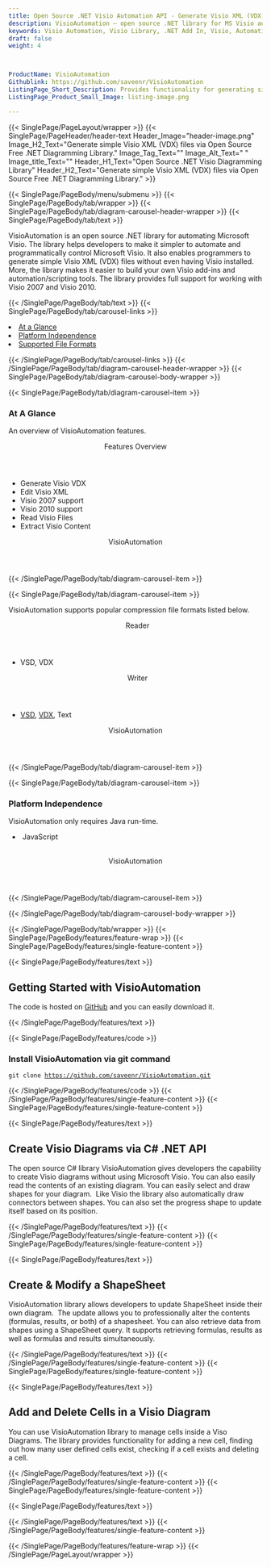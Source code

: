 ```yaml
---
title: Open Source .NET Visio Automation API - Generate Visio XML (VDX) File
description: VisioAutomation – open source .NET library for MS Visio automation. Generate Visio XML (VDX) files; write visio Add-ins & Control Visio application via .NET API.
keywords: Visio Automation, Visio Library, .NET Add In, Visio, Automation, Library, VisioAutomation, open Source Visio API, .NET Visio Diagraming, .NET Diagram APIs, .NET  Visio API, .NET .vlc API, .NET Visio library, create  Visio diagrams, modify Visio diagrams, read Visio files in .NET, Open Source Visio VSD, Generate Visio XML (VDX) files, write visio Add-ins, Control Visio application via Script
draft: false
weight: 4



ProductName: VisioAutomation
Githublink: https://github.com/saveenr/VisioAutomation
ListingPage_Short_Description: Provides functionality for generating simple Visio XML (VDX) files via .NET Diagramming Library.
ListingPage_Product_Small_Image: listing-image.png 

---
```


{{< SinglePage/PageLayout/wrapper >}}
{{< SinglePage/PageHeader/header-text
Header_Image="header-image.png"
Image_H2_Text="Generate simple Visio XML (VDX) files via Open Source Free .NET Diagramming Library."
Image_Tag_Text=""
Image_Alt_Text=" "
Image_title_Text=""
Header_H1_Text="Open Source .NET Visio Diagramming Library"
Header_H2_Text="Generate simple Visio XML (VDX) files via Open Source Free .NET Diagramming Library." >}}

{{< SinglePage/PageBody/menu/submenu >}}
{{< SinglePage/PageBody/tab/wrapper >}}
{{< SinglePage/PageBody/tab/diagram-carousel-header-wrapper >}}
{{< SinglePage/PageBody/tab/text >}}



<p>VisioAutomation is an open source .NET library for automating Microsoft Visio. The library helps developers to make it simpler to automate and programmatically control Microsoft Visio. It also enables programmers to generate simple Visio XML (VDX) files without even having Visio installed. More, the library makes it easier to build your own Visio add-ins and automation/scripting tools. The library provides full support for working with Visio 2007 and Visio 2010.</p>

{{< /SinglePage/PageBody/tab/text >}}
{{< SinglePage/PageBody/tab/carousel-links >}}

<li data-target="#diagramcarousel" data-slide-to="0"><a href="#">At a Glance</a></li>
<li data-target="#diagramcarousel" data-slide-to="2"><a href="#">Platform Independence</a></li>
<li data-target="#diagramcarousel" data-slide-to="1"><a class="activetab" href="#">Supported File Formats</a></li>


{{< /SinglePage/PageBody/tab/carousel-links >}}
{{< /SinglePage/PageBody/tab/diagram-carousel-header-wrapper >}}
{{< SinglePage/PageBody/tab/diagram-carousel-body-wrapper >}}

{{< SinglePage/PageBody/tab/diagram-carousel-item >}}
<h3>At A Glance</h3>
<p>An overview of VisioAutomation features.</p>
<div class="diagram1 d1-poi">
<div class="d1-row">
<div class="d1-col d1-left"><header>Features Overview</header>
<ul>
<li>Generate Visio VDX</li>
<li>Edit Visio XML</li>
<li>Visio 2007 support</li>
<li>Visio 2010 support</li>
<li>Read Visio Files</li>
<li>Extract Visio Content</li>
</ul>
</div>
</div>
<div class="d1-logo" style="border: none;"><!--<img src='listing-image.png' alt="Compression APIs for .NET" />--><header>VisioAutomation</header><footer><small></small></footer></div>
<!--/logo--></div>
<!--/diagram1-->
{{< /SinglePage/PageBody/tab/diagram-carousel-item >}}

{{< SinglePage/PageBody/tab/diagram-carousel-item >}}
<p>VisioAutomation supports popular compression file formats listed below.</p>
<div class="diagram1 d2  d1-poi">
<div class="d1-row">
<div class="d1-col d1-left"><header><i class="fa fa-arrows-v "> </i> Reader</header>
<ul>
<li>VSD, VDX</li>
</ul>
</div>
<!--/left-->
<div class="d1-col d1-right"><header><i class="fa  fa-long-arrow-down"> </i> Writer</header>
<ul>
<li><a href="https://docs.fileformat.com/image/vsd/">VSD</a>, <a href="https://docs.fileformat.com/image/vdx/">VDX</a>, Text</li>
</ul>
</div>
<!--/right--></div>
<!--/row-->
<div class="d1-logo" style="border: none;"><!--<img src='listing-image.png' alt="Compression APIs for .NET" />--><header>VisioAutomation</header><footer><small></small></footer></div>
<!--/logo--></div>
<!--/diagram2-->
{{< /SinglePage/PageBody/tab/diagram-carousel-item >}}

{{< SinglePage/PageBody/tab/diagram-carousel-item >}}
<h3>Platform Independence</h3>
<p>VisioAutomation only requires Java run-time.</p>
<div class="diagram1 d1-poi">
<div class="d1-row">
<div class="d1-col d1-left">
<ul>
<li><em> </em>JavaScript</li>
</ul>
</div>
<!--/left-->
<div class="d1-col d1-right"> </div>
<!--/right--></div>
<!--/row-->
<div class="d1-logo" style="border: none;"><!--<img src='listing-image.png' alt="Compression APIs for .NET" />--><header>VisioAutomation</header><footer><small></small></footer></div>
<!--/logo--></div>
<!--/diagram2 -->
{{< /SinglePage/PageBody/tab/diagram-carousel-item >}}

{{< /SinglePage/PageBody/tab/diagram-carousel-body-wrapper >}}

{{< /SinglePage/PageBody/tab/wrapper >}}
{{< SinglePage/PageBody/features/feature-wrap >}}
{{< SinglePage/PageBody/features/single-feature-content >}}

{{< SinglePage/PageBody/features/text >}}
<h2 class="h2title">Getting Started with VisioAutomation</h2>
<p>The code is hosted on <a href="https://github.com/saveenr/VisioAutomation/archive/master.zip">GitHub</a> and you can easily download it.</p>
{{< /SinglePage/PageBody/features/text >}}

{{< SinglePage/PageBody/features/code >}}
<h3>Install VisioAutomation via git command</h3>
<pre><code class="html">git clone <a href="https://github.com/saveenr/VisioAutomation.git">https://github.com/saveenr/VisioAutomation.git</a></code></pre>

{{< /SinglePage/PageBody/features/code >}}
{{< /SinglePage/PageBody/features/single-feature-content >}}
{{< SinglePage/PageBody/features/single-feature-content >}}

{{< SinglePage/PageBody/features/text >}}
<h2 class="h2title">Create Visio Diagrams via C# .NET API</h2>
<p>The open source C# library VisioAutomation gives developers the capability to create Visio diagrams without using Microsoft Visio. You can also easily read the contents of an existing diagram. You can easily select and draw shapes for your diagram.  Like Visio the library also automatically draw connectors between shapes. You can also set the progress shape to update itself based on its position.</p>

{{< /SinglePage/PageBody/features/text >}}
{{< /SinglePage/PageBody/features/single-feature-content >}}
{{< SinglePage/PageBody/features/single-feature-content >}}

{{< SinglePage/PageBody/features/text >}}
<h2 class="h2title">Create & Modify a ShapeSheet</h2>
<p>VisioAutomation library allows developers to update ShapeSheet inside their own diagram.  The update allows you to professionally alter the contents (formulas, results, or both) of a shapesheet. You can also retrieve data from shapes using a ShapeSheet query. It supports retrieving formulas, results as well as formulas and results simultaneously.</p>
{{< /SinglePage/PageBody/features/text >}}
{{< /SinglePage/PageBody/features/single-feature-content >}}
{{< SinglePage/PageBody/features/single-feature-content >}}

{{< SinglePage/PageBody/features/text >}}
<h2 class="h2title">Add and Delete Cells in a Visio Diagram</h2>
<p>You can use VisioAutomation library to manage cells inside a Viso Diagrams. The library provides functionality for adding a new cell, finding out how many user defined cells exist, checking if a cell exists and deleting a cell.</p>

{{< /SinglePage/PageBody/features/text >}}
{{< /SinglePage/PageBody/features/single-feature-content >}}
{{< SinglePage/PageBody/features/single-feature-content >}}

{{< SinglePage/PageBody/features/text >}}
 


{{< /SinglePage/PageBody/features/text >}}
{{< /SinglePage/PageBody/features/single-feature-content >}}

{{< /SinglePage/PageBody/features/feature-wrap >}}
{{< /SinglePage/PageLayout/wrapper >}}